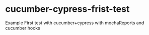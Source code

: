 # cucumber-cypress-frist-test
Example First test with cucumber+cypress with mochaReports and cucumber hooks
